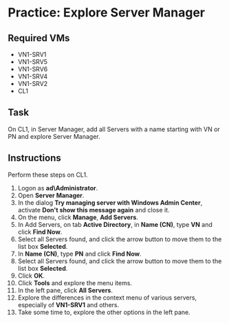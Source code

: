 # Practice: Explore Server Manager

## Required VMs

* VN1-SRV1
* VN1-SRV5
* VN1-SRV6
* VN1-SRV4
* VN1-SRV2
* CL1

## Task

On CL1, in Server Manager, add all Servers with a name starting with VN or PN and explore Server Manager.

## Instructions

Perform these steps on CL1.

1. Logon as **ad\Administrator**.
1. Open **Server Manager**.
1. In the dialog **Try managing server with Windows Admin Center**, activate **Don't show this message again** and close it.
1. On the menu, click **Manage**, **Add Servers**.
1. In Add Servers, on tab **Active Directory**, in **Name (CN)**, type **VN** and click **Find Now**.
1. Select all Servers found, and click the arrow button to move them to the list box **Selected**.
1. In **Name (CN)**, type **PN** and click **Find Now**.
1. Select all Servers found, and click the arrow button to move them to the list box **Selected**.
1. Click **OK**.
1. Click **Tools** and explore the menu items.
1. In the left pane, click **All Servers**.
1. Explore the differences in the context menu of various servers, especially of **VN1-SRV1** and others.
1. Take some time to, explore the other options in the left pane.
